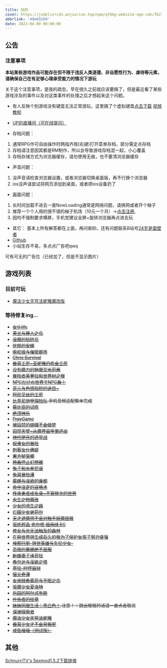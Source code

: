 ```yaml
---
title: 玩的
cover: https://jsdelivrcdn.anjiurine.top/npm/q78kg-website-npm-cdn/fb27a46f-58f3-4c40-ba84-fdf9cf8ac528.jpg
abbrlink: '49e03169'
date: 2023-04-09 00:00:00
---
```


## 公告

### 注意事项

**本站某些游戏作品可能存在但不限于违反人类道德、非自愿性行为、虐待等元素，请确保自己在有足够心理承受能力的情况下游玩**

关于这个注意事项，是我的疏忽，早在很久之前就应该要搞了，但是最近看了某些游戏涉及的事件以及对这类事件的处理之后才想起来这个问题。

*  有人反映个别游戏没有键盘无法正常游玩，这里搞了个虚拟键盘[点击下载](https://wwm.lanzouy.com/ix1TA09muc9i) [视频教程](https://www.bilibili.com/video/BV1rY4y1c7gF?spm_id_from=333.999.list.card_archive.click&vd_source=801795c39b69f97463626c47636619c6)

*  [UP的直播间（可在线提问）](https://live.bilibili.com/h5/25002061)
*  存档问题：
1. 通常RPG作可自由操作时两指齐按(右键)打开菜单存档，部分需定点存档
2. 存档请注意因其都是RM制作，所以会导致游戏存档混一起，小心覆盖
3. 存档存储方式为浏览器缓存，请勿使用无痕，也不要清浏览器缓存

* 声音问题：
1. 没声音请检查浏览器设置，或者浏览器切换桌面版，再不行换个浏览器
2. ios没声请尝试将网页添加到桌面，或者把ios设备扔了

* 画面问题：
1. 长时间加载不进去一直NowLoading通常是网络问题，请换网或者开个梯子
2. 推荐一个个人用的很不错的梯子机场（10元一个月）→[点击注册](https://www.efcloud.net/#/register?code=51iZI5KU),
3. 因均不强制要求横屏，手机党建议全屏+旋转浏览器再点进去玩

* 其它：
基本上所有解答都在上面，再问紫砂。还有问题联系B站号[24岁是面壁者](https://space.bilibili.com/383769313/)
*  [Github](https://github.com/amemei-list)
*  小站生存不易，多点点广告吧qwq
<a class="tbaru">
   <script type="text/javascript">
   var uid = '460256';
   var wid = '701228';
   var pop_tag = document.createElement('script');pop_tag.src='//cdn.popcash.net/show.js';document.body.appendChild(pop_tag);
   pop_tag.onerror = function() {pop_tag = document.createElement('script');pop_tag.src='//cdn2.popcash.net/show.js';document.body.appendChild(pop_tag)};
</script>
   可有可无的广告位（已经加了，但是不显示图片）
</a>

## 游戏列表

### 目前可玩

*  [魔法少女天穹法妮雅魔改版](https://magical-girl-celesphonia-extension-amemei.amemei-lists.top/)

### 等待修复ing...

*  <del>[女仆life](https://Amemei-Lists.top/MaidLife/)</del>
*  <del>[芙兰与罪人之岛](https://Amemei-Lists.top/FuranToZaininNoSima/index.html)</del>
*  <del>[淫魔的陷阱岛](https://Amemei-Lists.top/TrapIsland/index.html)</del>
*  <del>[忧郁的安娜](https://Amemei-Lists.top/melancholianna/index.html)</del>
*  <del>[索尼娅与催眠都市](https://Amemei-Lists.top/HypnoticCity/index.html)</del>
*  <del>[Chris Survival](https://Amemei-Lists.top/ChrisSurvival/index.html)</del>
*  <del>[兽耳工房~亚妮雅的炼金工房](https://Amemei-Lists.top/AnimalEarWorkshop/index.html)</del>
*  <del>[没有魔力的魅魔艾米莉酱](https://Amemei-Lists.top/Emily/index.html)</del>
*  <del>[冒险者芙萝拉和世界树之根](https://Amemei-Lists.top/Yggdrasill/index.html)</del>
*  <del>[NPCだけの世界でNPC姦！](https://Amemei-Lists.top/NPC/index.html)</del>
*  <del>[菲儿与色情陷阱的迷宫~](https://Amemei-Lists.top/GUARDIANSTRAP/index.html)</del>
*  <del>[阿尼艾丝的工房](https://Amemei-Lists.top/Anies/index.html)</del>
*  <del>[比基尼铠甲探险队](https://Amemei-Lists.top/BikiniArmor/index.html).手机音频适配暂未完成</del>
*  <del>[露比亚的试炼](https://Amemei-Lists.top/Rubia/index.html)</del>
*  <del>[绝顶神乐](https://Amemei-Lists.top/Kagura/)</del>
*  <del>[PrayGame](https://Amemei-Lists.top/PrayGame/)</del>
*  <del>[被囚禁的蝴蝶不会做梦](https://Amemei-Lists.top/butterfly/)</del>
*  <del>[囚禁天使~从魔界监牢里逃出](https://Amemei-Lists.top/ImprisonedAngel/)</del>
*  <del>[神代伊月的选举战](https://Amemei-Lists.top/Electoralwarfare/)</del>
*  <del>[奴隶女的冒险](https://Amemei-Lists.top/slave/)</del>
*  <del>[刺客女仆佛媞](https://Amemei-Lists.top/Assassinmaid/)</del>
*  <del>[東方秘宝郷](https://Amemei-Lists.top/SecretTreasureTownship/)</del>
*  <del>[時姦停止幻想郷](https://Amemei-Lists.top/THEWorld/)</del>
*  <del>[兔子和水星民谣](https://Amemei-Lists.top/MECHANICA)</del>
*  <del>[兔耳冒险谭](https://Amemei-Lists.top/TRMXT)</del>
*  <del>[露娜与淫欲的废都](https://Amemei-Lists.top/LNYYYDFD)</del>
*  <del>[命中注定的召唤术](https://Amemei-Lists.top/MZZDDZHS)</del>
*  <del>[传承勇者成名录~不穿胖次的世界](https://Amemei-Lists.top/CCYZCMLBCPCDSJ)</del>
*  <del>[永生之物魔改](https://Amemei-Lists.top/Ambrosia/)</del>
*  <del>[少女的求生之路](https://Amemei-Lists.top/SNDQSZL)</del>
*  <del>[亡国少女谢莉尔](https://Amemei-Lists.top/Belial-Red)</del>
*  <del>[天才退魔师不会对触手妖魔屈服](https://Amemei-Lists.top/TCTMSBHDCSYMQF)</del>
*  <del>[驱炼辉晶 克尔塔 祖母绿 EG](https://Amemei-Lists.top/QLHJKRTZMLEG)</del>
*  <del>[修女与光无法触及的森林](https://Amemei-Lists.top/XNYGWFCJDSL/)</del>
*  <del>[在异世界转生成石头的我为了保护女孩子努力变强](https://Amemei-Lists.top/ZYSJZSWSTDWWLBHNHZNLBQ/)</del>
*  <del>[埃那托斯-转世英雄与失忆少女-](https://Amemei-Lists.top/Enatus-Radi/)</del>
*  <del>[高傲的蕾娜绝不屈服](https://Amemei-Lists.top/GADLNJBQF/)</del>
*  <del>[新婚妻子泽菲拉](https://Amemei-Lists.top/Zefira/)</del>
*  <del>[希尔达与淫欲之塔](https://Amemei-Lists.top/XEDYYYZT/)</del>
*  <del>[塞拉-时停监狱](https://Amemei-Lists.top/SLSTJY/)</del>
*  <del>[猫又奇谭](https://Amemei-Lists.top/MYQT/)</del>
*  <del>[女盗贼希露菲与不眠之岛](https://Amemei-Lists.top/Sylphy-and-the-Sleepless-Island/)</del>
*  <del>[驱魔少女夏洛特](https://Amemei-Lists.top/ExorcistCharlotte/)</del>
*  <del>[乐园的阿尔忒弥斯](https://Amemei-Lists.top/Ark-of-Artemis/)</del>
*  <del>[叶咏者的纹章](https://Amemei-Lists.top/Leafsinger/)</del>
*  <del>[妹妹同居生活：黑白色！](https://Amemei-Lists.top/MSH/).注意！：跳出框框的话请一直点击取消</del>
*  <del>[深渊探索者](https://Amemei-Lists.top/Explorers-of-the-Abyss/)</del>
*  <del>[魔法少女天穹法妮雅](https://Amemei-Lists.top/Magical-Girl-Celesphonia/)</del>
*  <del>[兽耳少女才不会背叛呢](https://Amemei-Lists.top/Fox-Girls-Never-Play-Dirty/)</del>
*  <del>[咸鱼喵喵（测试版）](https://Amemei-Lists.top/Nyaruru/)</del>

## 其他

[SchnurriTV's Sexmod1.5.2下载链接](https://www.file4.net/f-1xxP)
